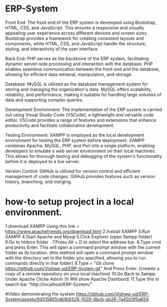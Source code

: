# ERP-System
Front End:
The front end of the ERP system is developed using Bootstrap, HTML, CSS, and JavaScript. This ensures a responsive and visually appealing user experience across different devices and screen sizes. Bootstrap provides a framework for creating consistent layouts and components, while HTML, CSS, and JavaScript handle the structure, styling, and interactivity of the user interface.

Back End:
PHP serves as the backbone of the ERP system, facilitating dynamic server-side processing and interaction with the database. PHP enables seamless communication between the front end and the database, allowing for efficient data retrieval, manipulation, and storage.

Database:
MySQL is utilized as the database management system for storing and managing the organization's data. MySQL offers scalability, reliability, and performance, making it suitable for handling large volumes of data and supporting complex queries.

Development Environment:
The implementation of the ERP system is carried out using Visual Studio Code (VSCode), a lightweight and versatile code editor. VSCode provides a range of features and extensions that enhance productivity and facilitate collaborative development.

Testing Environment:
XAMPP is employed as the local development environment for testing the ERP system before deployment. XAMPP combines Apache, MySQL, PHP, and Perl into a single platform, enabling developers to emulate a web server environment on their local machines. This allows for thorough testing and debugging of the system's functionality before it is deployed to a live server.

Version Control:
GitHub is utilized for version control and efficient management of code changes. GitHub provides features such as version history, branching, and merging.

# how-to setup project in a local environment.
1.download XAMPP Using this link = https://www.apachefriends.org/download.html
2.Instrall XAMPP
3.Run XAMPP
4.Start Apache and Mysql 
5.Click Explorer (open Xampp folder)
6.Go to htdocs folder .
7.Press Alt + D to select the address bar.
8.Type cmd and press Enter. This will open a command prompt window with the current folder as its location.
(this method will open a command prompt window with the directory set to the folder you specified, allowing you to run commands directly in that folder)
9.Type = "Git clone https://github.com/Vishwa-ud/ERP-System.git" And Press Enter.
(creates a copy of a remote repository on your local machine)
10.Go Back to Xampp Under Apache Clicke Admin 
(It Will show Apache Dashbord)
11.Type this in search bar "http://localhost/ERP-System/"


#Video demonstrating the system
https://github.com/Vishwa-ud/ERP-System/assets/94515855/dbfb9328-1029-4bcb-ab26-7a4003f5a654

